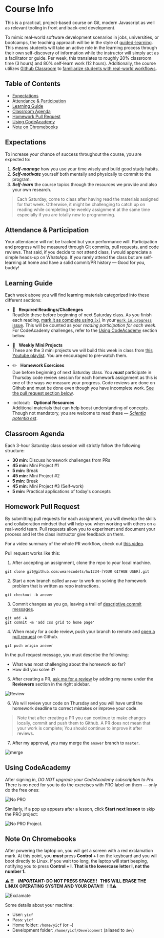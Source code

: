 # Course Info

This is a practical, project-based course on Git, modern Javascript as well as relevant tooling in front and back-end development.

To mimic real-world software development scenarios in jobs, universities, or bootcamps, the teaching approach will be in the style of [guided-learning](http://www.teachingtoolbox.us/direct-vs-guided). This means students will take an active role in the learning process through their own self-discovery of information while the instructor will simply act as a facilitator or guide. Per week, this translates to roughly 20% classroom time (3 hours) and 80% self-learn work (12 hours). Additionally, the course utilizes [Github Classroom](https://github.blog/2018-08-15-classroom-report-predicts-positive-student-learning-outcomes/) to [familiarize students with real-world workflows](https://github.blog/2019-03-21-github-education-student-tested-peer-reviewed-and-now-published-by-the-association-of-computing-machinery/).

## Table of Contents

* [Expectations](#expectations)
* [Attendance & Participation](#attendance--participation)
* [Learning Guide](#learning-guide)
* [Classroom Agenda](#classroom-agenda)
* [Homework Pull Request](#homework-pull-request)
* [Using CodeAcademy](#using-codeacademy)
* [Note on Chromebooks](#note-on-chromebooks)

## Expectations

To increase your chance of success throughout the course, you are expected to:

1. ***Self-manage*** how you use your time wisely and build good study habits.
2. ***Self-motivate*** yourself both mentally and physically to commit to the program.
3. ***Self-learn*** the course topics through the resources we provide and also your own research.

> Each Saturday, come to class after having read the materials assigned for that week. Otherwise, it might be challenging to catch up on reading while completing the weekly assignment at the same time especially if you are totally new to programming.

## Attendance & Participation

Your attendance will not be tracked but your performance will. Participation and progress will be measured through Git commits, pull requests, and code reviews. That said, if you decide to not attend class, I would appreciate a simple heads-up on WhatsApp. If you rarely attend the class but are self-learning at home and have a solid commit/PR history — Good for you, buddy!

## Learning Guide

Each week above you will find learning materials categorized into these different sections:

* :closed_book: &nbsp; **Required Readings/Challenges** \
Read/do these before beginning of next Saturday class. As you finish each reading, [mark it as complete  using `[x]`](https://help.github.com/en/articles/about-task-lists#creating-task-lists) in your [`Work in progress` issue](https://github.com/wearecodets/phase-two/issues). This will be counted as your *reading participation for each week*. For CodeAcademy challenges, refer to the [Using CodeAcademy](#using-codeacademy) section below.

* :dart: &nbsp; **Weekly Mini Projects** \
These are the 3 mini projects we will build this week in class from [this Youtube playlist](https://www.youtube.com/watch?v=VuN8qwZoego&list=PLu8EoSxDXHP6CGK4YVJhL_VWetA865GOH). You are encouraged to pre-watch them.

* :pencil2: &nbsp; **Homework Exercises** \
Due before beginning of next Saturday class. You ***must*** participate in Thursday code review session for each homework assignment as this is one of the ways we measure your progress. Code reviews are done on Github and must be done even though you have incomplete work. [See the pull request section below](#homework-pull-request).

* :octocat: &nbsp; **Optional Resources** \
Additional materials that can help boost understanding of concepts. Though not mandatory, you are welcome to read these — [*Scientia potentia est*](https://en.wikipedia.org/wiki/Scientia_potentia_est).

## Classroom Agenda

Each 3-hour Saturday class session will strictly follow the following structure:

* **30 min:** Discuss homework challenges from PRs
* **45 min:** Mini Project #1
* **5 min:** Break 
* **45 min:** Mini Project #2
* **5 min:** Break 
* **45 min:** Mini Project #3 (Self-work)
* **5 min:** Practical applications of today's concepts

## Homework Pull Request

By submitting pull requests for each assignment, you will develop the skills and collaboration mindset that will help you when working with others on a real-world team. Pull requests allow you to experiment and document your  process and let the class instructor give feedback on them. 

For a video summary of the whole PR workflow, check out [this video](https://www.youtube.com/watch?v=oFYyTZwMyAg).

Pull request works like this:

1. After accepting an assignment, clone the repo to your local machine.

```
git clone git@github.com:wearecodets/hw1234-[YOUR GITHUB USER].git
```

2. Start a new branch called `answer` to work on solving the homework problem that is written as repo instructions.

```
git checkout -b answer
```

3. Commit changes as you go, leaving a trail of [descriptive commit messages](https://github.com/erlang/otp/wiki/writing-good-commit-messages).

```
git add -A
git commit -m 'add css grid to home page'
```

4. When ready for a code review, push your branch to remote and [open a pull request](https://help.github.com/en/articles/creating-a-pull-request#creating-the-pull-request) on Github. 

```
git push origin answer
```

In the pull request message, you must describe the following:

* What was most challenging about the homework so far?
* How did you solve it?

5. After creating a PR, [ask me for a review](https://help.github.com/en/articles/requesting-a-pull-request-review) by adding my name under the **Reviewers** section in the right sidebar.

![Review](https://res.cloudinary.com/yicf/image/upload/w_350/v1561211575/Code%20The%20Web/pr-review.jpg)

6. We will review your code on Thursday and you will have until the homework deadline to correct mistakes or improve your code. 

> Note that after creating a PR you can continue to make changes locally, commit and push them to Github. A PR does not mean that your work is complete; You should continue to improve it after reviews.

7. After my approval, you may merge the `answer` branch to `master`.

![merge](https://res.cloudinary.com/yicf/image/upload/w_350/v1561291405/Code%20The%20Web/merge-pr-button.jpg)

## Using CodeAcademy

After signing in, *DO NOT upgrade your CodeAcademy subscription to Pro*. There is no need for you to do the exercises with PRO label on them — only do the free ones:

![No PRO](https://res.cloudinary.com/yicf/image/upload/w_500/v1560677108/Code%20The%20Web/codeacademy.jpg)

Similarly, if a pop up appears after a lesson, click **Start next lesson** to skip the PRO project:

![No PRO Project](https://res.cloudinary.com/yicf/image/upload/w_500/v1560679730/Code%20The%20Web/codeacademy-popup.jpg).

## Note On Chromebooks

After powering the laptop on, you will get a screen with a red exclamation mark. At this point, you ***must*** press **Control + l** on the keyboard and you will boot directly to Linux. If you wait too long, the laptop will start beeping, notifying you to press **Control + l**. **That is the lowercase letter l, not the number 1.**

:warning::bangbang::bangbang: &nbsp; ***IMPORTANT:*** **DO NOT PRESS SPACE!!! &nbsp; THIS WILL ERASE THE LINUX OPERATING SYSTEM AND YOUR DATA!!!** &nbsp; :bangbang::bangbang::warning:

![Exclamate](https://res.cloudinary.com/yicf/image/upload/w_600/v1561341976/Code%20The%20Web/chrome-os-verification.jpg)

Some details about your machine:

  * User: `yicf`
  * Pass: `yicf`
  * Home folder: `/home/yicf` (or `~`)
  * Development folder: `/home/yicf/Development` (aliased to `dev`)
